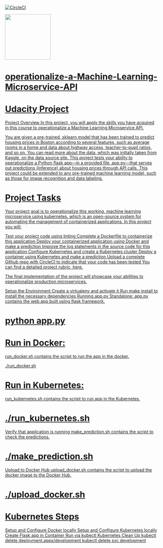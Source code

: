 

[![CircleCI](https://circleci.com/gh/circleci/circleci-docs.svg?style=svg)](https://app.circleci.com/pipelines/github/Farrukhkhalid/DevOps_project-ml-microservice-kubernetes/2/workflows/bb0452dd-1a01-4155-8f92-24d5c541998d/jobs/2)

<a href="https://hub.docker.com/r/farrukhkhalid/ml-microservice">
<img src="https://opennebula.io/wp-content/uploads/2020/05/DockerHub.png" width="150"/>

# operationalize-a-Machine-Learning-Microservice-API

# Udacity Project

Project Overview
In this project, you will apply the skills you have acquired in this course to operationalize a Machine Learning Microservice API.

You are given a pre-trained, sklearn model that has been trained to predict housing prices in Boston according to several features, such as average rooms in a home and data about highway access, teacher-to-pupil ratios, and so on. You can read more about the data, which was initially taken from Kaggle, on the data source site. This project tests your ability to operationalize a Python flask app—in a provided file, app.py—that serves out predictions (inference) about housing prices through API calls. This project could be extended to any pre-trained machine learning model, such as those for image recognition and data labeling.

# Project Tasks
Your project goal is to operationalize this working, machine learning microservice using kubernetes, which is an open-source system for automating the management of containerized applications. In this project you will:

Test your project code using linting
Complete a Dockerfile to containerize this application
Deploy your containerized application using Docker and make a prediction
Improve the log statements in the source code for this application
Configure Kubernetes and create a Kubernetes cluster
Deploy a container using Kubernetes and make a prediction
Upload a complete Github repo with CircleCI to indicate that your code has been tested
You can find a detailed project rubric, here.

The final implementation of the project will showcase your abilities to operationalize production microservices.

Setup the Environment
Create a virtualenv and activate it
Run make install to install the necessary dependencies
Running app.py
Standalone:
app.py contains the web app built using flask framework.

# python app.py

# Run in Docker:
run_docker.sh contains the script to run the app in the docker.

./run_docker.sh

# Run in Kubernetes:
run_kubernetes.sh contains the script to run app in the Kubernetes.

# ./run_kubernetes.sh

Verify that application is running
make_prediction.sh contains the script to check the predictions.

# ./make_prediction.sh

Upload to Docker Hub
upload_docker.sh contains the script to upload the docker image to the Docker Hub.

# ./upload_docker.sh

# Kubernetes Steps
Setup and Configure Docker locally
Setup and Configure Kubernetes locally
Create Flask app in Container
Run via kubectl
Kubernetes Clean Up
kubectl delete deployment.apps/development
kubectl delete svc development
